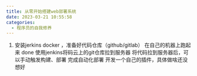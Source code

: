 ```yaml
---
title: 从零开始搭建web部署系统
date: 2023-03-21 10:55:58
categories:
  - 程序员的自我修养
---
```

1. 安装jerkins docker ，准备好代码仓库（github/gitlab）
在自己的机器上跑起来 done
使用jenkins将码云上的git仓库拉到服务器
将代码拉到服务器后，可以手动触发构建、部署
完成自动化部署
开发一个自己的插件，具体做啥还没想好
